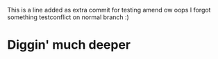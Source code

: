 This is a line added as extra commit for testing amend ow oops I forgot something
testconflict on normal branch :)

# Diggin' much deeper